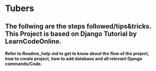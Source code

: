# Tubers
## The follwing are the steps followed/tips&tricks. This Project is based on Django Tutorial by LearnCodeOnline.

#### Refer to Readme_help.md to get to know about the flow of the project, how to create project, how to add database and all relevant Django commands/Code.
